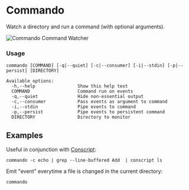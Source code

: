 # Commando

Watch a directory and run a command (with optional arguments).

<img src="http://sordina.binaries.s3.amazonaws.com/commando.png" alt="Commando Command Watcher" />

### Usage

    commando [COMMAND] [-q|--quiet] [-c|--consumer] [-i|--stdin] [-p|--persist] [DIRECTORY]

    Available options:
      -h,--help                Show this help text
      COMMAND                  Command run on events
      -q,--quiet               Hide non-essential output
      -c,--consumer            Pass events as argument to command
      -i,--stdin               Pipe events to command
      -p,--persist             Pipe events to persistent command
      DIRECTORY                Directory to monitor

## Examples

Useful in conjunction with [Conscript](https://github.com/sordina/Conscript):

    commando -c echo | grep --line-buffered Add  | conscript ls

Emit "event" everytime a file is changed in the current directory:

    commando

